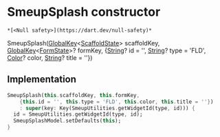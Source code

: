 


# SmeupSplash constructor




    *[<Null safety>](https://dart.dev/null-safety)*



SmeupSplash([GlobalKey](https://api.flutter.dev/flutter/widgets/GlobalKey-class.html)&lt;[ScaffoldState](https://api.flutter.dev/flutter/material/ScaffoldState-class.html)> scaffoldKey, [GlobalKey](https://api.flutter.dev/flutter/widgets/GlobalKey-class.html)&lt;[FormState](https://api.flutter.dev/flutter/widgets/FormState-class.html)>? formKey, {[String](https://api.flutter.dev/flutter/dart-core/String-class.html)? id = '', [String](https://api.flutter.dev/flutter/dart-core/String-class.html)? type = 'FLD', [Color](https://api.flutter.dev/flutter/dart-ui/Color-class.html)? color, [String](https://api.flutter.dev/flutter/dart-core/String-class.html)? title = ''})





## Implementation

```dart
SmeupSplash(this.scaffoldKey, this.formKey,
    {this.id = '', this.type = 'FLD', this.color, this.title = ''})
    : super(key: Key(SmeupUtilities.getWidgetId(type, id))) {
  id = SmeupUtilities.getWidgetId(type, id);
  SmeupSplashModel.setDefaults(this);
}
```







